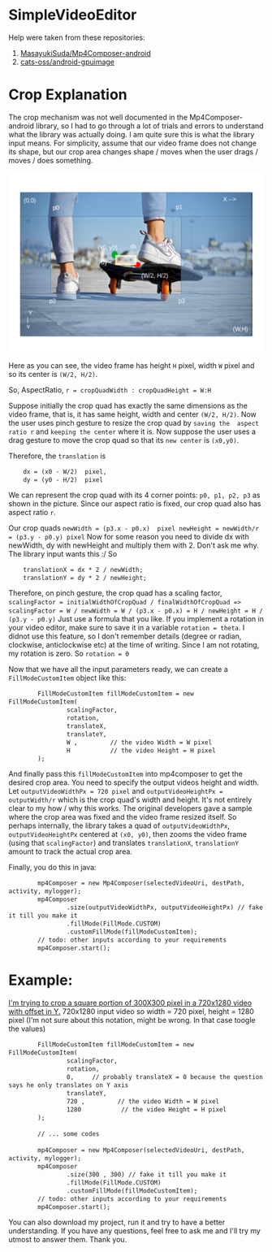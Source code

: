 # SimpleVideoEditor
Help were taken from these repositories:
1. [MasayukiSuda/Mp4Composer-android](https://github.com/MasayukiSuda/Mp4Composer-android)
2. [cats-oss/android-gpuimage](https://github.com/cats-oss/android-gpuimage)

# Crop Explanation
The crop mechanism was not well documented in the Mp4Composer-android library,
 so I had to go through a lot of trials and errors
to understand what the library was actually doing. I am quite sure this is what the library input means.
For simplicity, assume that our video frame does not change its shape, but our crop area changes shape / moves
when the user drags / moves / does something.

![crop math](docs/crop.png)

Here as you can see, the video frame has height `H` pixel, width `W` pixel and so its center is `(W/2, H/2)`.

So, AspectRatio, `r = cropQuadWidth : cropQuadHeight = W:H`

Suppose initially the crop quad has exactly the same dimensions as the video frame, that is, it has same 
height, width and center `(W/2, H/2)`. Now the user uses pinch gesture to resize the crop quad by `saving the 
aspect ratio r` and `keeping the center` where it is. 
Now suppose the user uses a drag gesture to move the crop quad so that its `new center` is `(x0,y0)`.

Therefore, the `translation` is 
```
    dx = (x0 - W/2)  pixel,  
    dy = (y0 - H/2)  pixel
```

We can represent the crop quad with its 4 corner points: `p0, p1, p2, p3` as shown in the picture.
Since our aspect ratio is fixed, our crop quad also has aspect ratio `r`.

Our crop quads 
    ```
    newWidth = (p3.x - p0.x)  pixel
    newHeight = newWidth/r = (p3.y - p0.y) pixel
    ```
Now for some reason you need to  divide dx with newWidth, dy with newHeight and multiply them with 2.
Don't ask me why. The library input wants this :/
So 
```
    translationX = dx * 2 / newWidth;
    translationY = dy * 2 / newHeight;
```


Therefore, on pinch gesture, the crop quad has a scaling factor,
                ``` scalingFactor = initialWidthOfCropQuad / finalWidthOfCropQuad
                 => scalingFactor = W / newWidth = W / (p3.x - p0.x)
                                  = H / newHeight = H / (p3.y - p0.y)
                ```
Just use a formula that you like.
If you implement a rotation in your video editor, make sure to save it in a variable `rotation = theta`.
I didnot use this feature, so I don't remember details (degree or radian, clockwise, anticlockwise etc)
at the time of writing.
Since I am not rotating, my rotation is zero. So `rotation = 0`

Now that we have all the input parameters ready, we can create a `FillModeCustomItem` object like this:
```
        FillModeCustomItem fillModeCustomItem = new FillModeCustomItem(
                scalingFactor,
                rotation,
                translateX,
                translateY,
                W ,         // the video Width = W pixel
                H           // the video Height = H pixel
        );
```               
And finally pass this `fillModeCustomItem` into mp4composer to get the desired crop area. You need to specify 
the output videos height and width. 
Let `outputVideoWidthPx = 720 pixel` and `outputVideoHeightPx = outputWidth/r` which is the crop quad's
width and height. It's not entirely clear to my how / why this works. The original developers gave a sample
where the crop area was fixed and the video frame resized itself. So perhaps internally, the library takes a quad 
of  `outputVideoWidthPx`, `outputVideoHeightPx` centered at `(x0, y0)`, then zooms the video 
frame (using that `scalingFactor`) and translates `translationX`, `translationY` amount to track the actual crop area.

Finally, you do this in java:
```
        mp4Composer = new Mp4Composer(selectedVideoUri, destPath, activity, mylogger);
        mp4Composer
                .size(outputVideoWidthPx, outputVideoHeightPx) // fake it till you make it
                .fillMode(FillMode.CUSTOM)
                .customFillMode(fillModeCustomItem);
        // todo: other inputs according to your requirements
        mp4Composer.start();                
```
# Example:
[I'm trying to crop a square portion of 300X300 pixel in a 720x1280 video with offset in Y.](https://github.com/MasayukiSuda/Mp4Composer-android/issues/36#issuecomment-452312234)
720x1280 input video so width = 720 pixel, height = 1280 pixel (I'm not sure about this notation, might be wrong. In that case toogle the values)
```
        FillModeCustomItem fillModeCustomItem = new FillModeCustomItem(
                scalingFactor,
                rotation,
                0,     // probably translateX = 0 because the question says he only translates on Y axis
                translateY,
                720 ,         // the video Width = W pixel
                1280           // the video Height = H pixel
        );

        // ... some codes

        mp4Composer = new Mp4Composer(selectedVideoUri, destPath, activity, mylogger);
        mp4Composer
                .size(300 , 300) // fake it till you make it
                .fillMode(FillMode.CUSTOM)
                .customFillMode(fillModeCustomItem);
        // todo: other inputs according to your requirements
        mp4Composer.start();                
```

You can also download my project, run it and try to have a better understanding. 
If you have any questions, feel free to ask me and I'll
try my utmost to answer them. Thank you. 